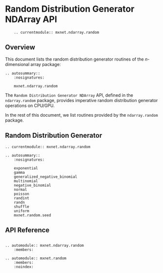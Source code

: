 # Random Distribution Generator NDArray API

```eval_rst
    .. currentmodule:: mxnet.ndarray.random
```

## Overview

This document lists the random distribution generator routines of the *n*-dimensional array package:

```eval_rst
.. autosummary::
    :nosignatures:

    mxnet.ndarray.random
```

The `Random Distribution Generator NDArray` API, defined in the `ndarray.random` package, provides
imperative random distribution generator operations on CPU/GPU.

In the rest of this document, we list routines provided by the `ndarray.random` package.

## Random Distribution Generator

```eval_rst
.. currentmodule:: mxnet.ndarray.random

.. autosummary::
    :nosignatures:

    exponential
    gamma
    generalized_negative_binomial
    multinomial
    negative_binomial
    normal
    poisson
    randint
    randn
    shuffle
    uniform
    mxnet.random.seed
```

## API Reference

<script type="text/javascript" src='../../../_static/js/auto_module_index.js'></script>

```eval_rst

.. automodule:: mxnet.ndarray.random
    :members:

.. automodule:: mxnet.random
    :members:
    :noindex:

```

<script>auto_index("api-reference");</script>
